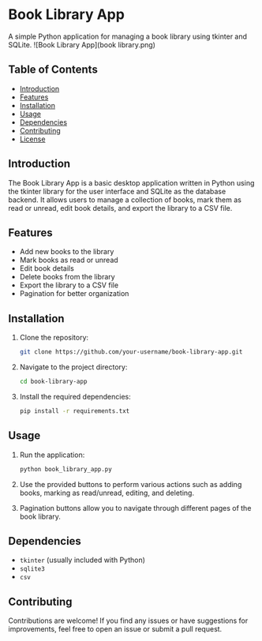 # Book Library App

A simple Python application for managing a book library using tkinter and SQLite.
![Book Library App](book library.png)


## Table of Contents

- [Introduction](#introduction)
- [Features](#features)
- [Installation](#installation)
- [Usage](#usage)
- [Dependencies](#dependencies)
- [Contributing](#contributing)
- [License](#license)

## Introduction

The Book Library App is a basic desktop application written in Python using the tkinter library for the user interface and SQLite as the database backend. It allows users to manage a collection of books, mark them as read or unread, edit book details, and export the library to a CSV file.

## Features

- Add new books to the library
- Mark books as read or unread
- Edit book details
- Delete books from the library
- Export the library to a CSV file
- Pagination for better organization

## Installation

1. Clone the repository:

   ```bash
   git clone https://github.com/your-username/book-library-app.git
   ```

2. Navigate to the project directory:

   ```bash
   cd book-library-app
   ```

3. Install the required dependencies:

   ```bash
   pip install -r requirements.txt
   ```

## Usage

1. Run the application:

   ```bash
   python book_library_app.py
   ```

2. Use the provided buttons to perform various actions such as adding books, marking as read/unread, editing, and deleting.

3. Pagination buttons allow you to navigate through different pages of the book library.

## Dependencies

- `tkinter` (usually included with Python)
- `sqlite3`
- `csv`

## Contributing

Contributions are welcome! If you find any issues or have suggestions for improvements, feel free to open an issue or submit a pull request.
